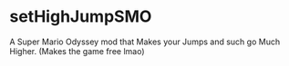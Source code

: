 # setHighJumpSMO
A Super Mario Odyssey mod that Makes your Jumps and such go Much Higher. (Makes the game free lmao)
